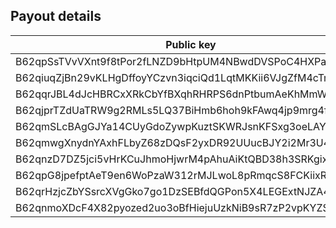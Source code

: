 Payout details
--------------

| Public key                                              | Amount         | Fee       |
|---------------------------------------------------------|----------------|-----------|
| B62qpSsTVvVXnt9f8tPor2fLNZD9bHtpUM4NBwdDVSPoC4HXPaHREyQ | 381669866693   | 100000000 |
| B62qiuqZjBn29vKLHgDffoyYCzvn3iqciQd1LqtMKKii6VJgZfM4cTm | 11565753501    | 100000000 |
| B62qqrJBL4dJcHBRCxXRkCbYfBXqhRHRPS6dnPtbumAeKhMmWzQ3c4b | 3310638618385  | 100000000 |
| B62qjprTZdUaTRW9g2RMLs5LQ37BiHmb6hoh9kFAwq4jp9mrg4fLJvK | 3310638618385  | 100000000 |
| B62qmSLcBAgGJYa14CUyGdoZywpKuztSKWRJsnKFSxg3oeLAYaotLFv | 3069723439404  | 100000000 |
| B62qmwgXnydnYAxhFLbyZ68zDQsF2yxDR92UUucBJY2i2Mr3U4Qw2KG | 5500918102012  | 100000000 |
| B62qnzD7DZ5jci5vHrKCuJhmoHjwrM4pAhuAiKtQBD38h3SRKgixaV8 | 3711579056968  | 100000000 |
| B62qpG8jpefptAeT9en6WoPzaW312rMJLwoL8pRmqcS8FCKiixRjofg | 10342645057468 | 100000000 |
| B62qrHzjcZbYSsrcXVgGko7go1DzSEBfdQGPon5X4LEGExtNJZA4ECj | 114885         | 100000000 |
| B62qnmoXDcF4X82pyozed2uo3oBfHiejuUzkNiB9sR7zP2vpKYZSrKf | 9753965534     | 100000000 |

